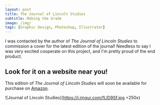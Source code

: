 ```yaml
---
layout: post
title: The Journal of Lincoln Studies
subtitle: Making the Grade
image: /img/
tags: [Graphic Design, Photoshop, Illustrator]
---
```

I was contacted by the author of *The Journal of Lincoln Studies* to commission a cover for the latest edition of the journal!
Needless to say I was very excited cooperate on this project, and I'm pretty proud of the end product.

## Look for it on a website near you!
 This edition of *The Journal of Lincoln Studies* will soon be available for purchase on [Amazon](https://www.amazon.com). 

![Journal of Lincoln Studies](https://i.imgur.com/fLlD9Sf.jpg =250x)
